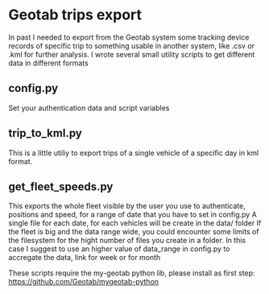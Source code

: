 # Geotab trips export
In past I needed to export from the Geotab system some tracking device records of specific trip to something usable in another system, like .csv or .kml for further analysis.
I wrote several small utility scripts to get different data in different formats

config.py
---------
Set your authentication data and script variables

trip_to_kml.py
--------------
This is a little utiliy to export trips of a single vehicle of a specific day in kml format.

get_fleet_speeds.py
------------------
This exports the whole fleet visible by the user you use to authenticate, positions and speed, for a range of date
that you have to set in config.py
A single file for each date, for each vehicles will be create in the data/ folder
If the fleet is big and the data range wide, you could encounter some limits of the filesystem for the hight number of files you create in a folder. In this case I suggest to use an higher value of data_range in config.py to accregate the data, link for week or for month

These scripts require the my-geotab python lib, please install as first step:
https://github.com/Geotab/mygeotab-python
